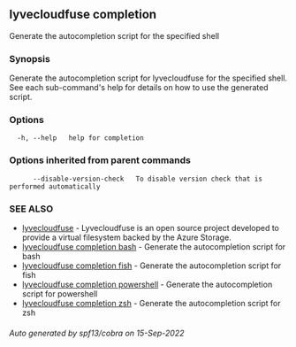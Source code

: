 ## lyvecloudfuse completion

Generate the autocompletion script for the specified shell

### Synopsis

Generate the autocompletion script for lyvecloudfuse for the specified shell.
See each sub-command's help for details on how to use the generated script.


### Options

```
  -h, --help   help for completion
```

### Options inherited from parent commands

```
      --disable-version-check   To disable version check that is performed automatically
```

### SEE ALSO

* [lyvecloudfuse](lyvecloudfuse.md)	 - Lyvecloudfuse is an open source project developed to provide a virtual filesystem backed by the Azure Storage.
* [lyvecloudfuse completion bash](lyvecloudfuse_completion_bash.md)	 - Generate the autocompletion script for bash
* [lyvecloudfuse completion fish](lyvecloudfuse_completion_fish.md)	 - Generate the autocompletion script for fish
* [lyvecloudfuse completion powershell](lyvecloudfuse_completion_powershell.md)	 - Generate the autocompletion script for powershell
* [lyvecloudfuse completion zsh](lyvecloudfuse_completion_zsh.md)	 - Generate the autocompletion script for zsh

###### Auto generated by spf13/cobra on 15-Sep-2022
